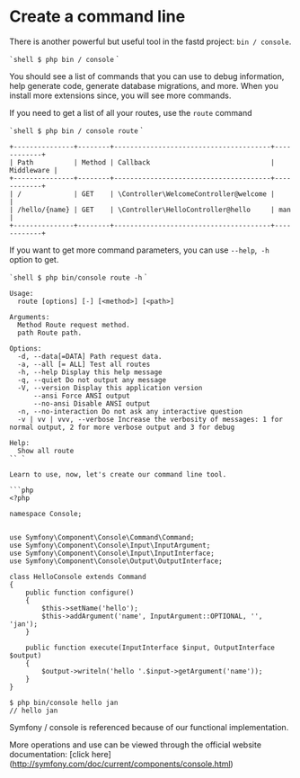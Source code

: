# Create a command line

There is another powerful but useful tool in the fastd project: `bin / console`.

`` `shell
$ php bin / console
`` `

You should see a list of commands that you can use to debug information, help generate code, generate database migrations, and more. When you install more extensions since, you will see more commands.

If you need to get a list of all your routes, use the `route` command

`` `shell
$ php bin / console route
`` `

```git
+---------------+--------+---------------------------------------+------------+
| Path          | Method | Callback                              | Middleware |
+---------------+--------+---------------------------------------+------------+
| /             | GET    | \Controller\WelcomeController@welcome |            |
| /hello/{name} | GET    | \Controller\HelloController@hello     | man        |
+---------------+--------+---------------------------------------+------------+
```

If you want to get more command parameters, you can use `--help`,` -h` option to get.

`` `shell
$ php bin/console route -h
`` `

```git
Usage:
  route [options] [-] [<method>] [<path>]

Arguments:
  Method Route request method.
  path Route path.

Options:
  -d, --data[=DATA] Path request data.
  -a, --all [= ALL] Test all routes
  -h, --help Display this help message
  -q, --quiet Do not output any message
  -V, --version Display this application version
      --ansi Force ANSI output
      --no-ansi Disable ANSI output
  -n, --no-interaction Do not ask any interactive question
  -v | vv | vvv, --verbose Increase the verbosity of messages: 1 for normal output, 2 for more verbose output and 3 for debug

Help:
  Show all route
`` `

Learn to use, now, let's create our command line tool.

```php
<?php

namespace Console;


use Symfony\Component\Console\Command\Command;
use Symfony\Component\Console\Input\InputArgument;
use Symfony\Component\Console\Input\InputInterface;
use Symfony\Component\Console\Output\OutputInterface;

class HelloConsole extends Command
{
    public function configure()
    {
        $this->setName('hello');
        $this->addArgument('name', InputArgument::OPTIONAL, '', 'jan');
    }

    public function execute(InputInterface $input, OutputInterface $output)
    {
        $output->writeln('hello '.$input->getArgument('name'));
    }
}
```

```shell
$ php bin/console hello jan
// hello jan
```

Symfony / console is referenced because of our functional implementation.

More operations and use can be viewed through the official website documentation: [click here] (http://symfony.com/doc/current/components/console.html)